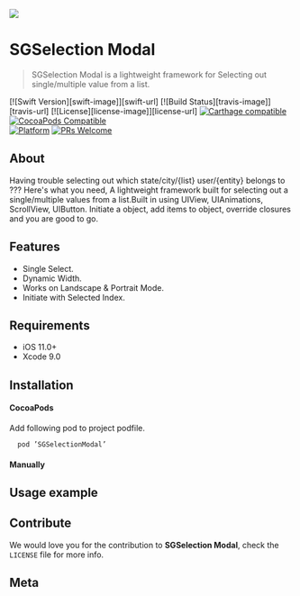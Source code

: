 <img src="https://raw.githubusercontent.com/shubham14896/SGSelectionModal/master/Banner.jpg"></img>

# SGSelection Modal
> SGSelection Modal is a lightweight framework for Selecting out single/multiple value from a list.

[![Swift Version][swift-image]][swift-url]
[![Build Status][travis-image]][travis-url]
[![License][license-image]][license-url]
[![Carthage compatible](https://img.shields.io/badge/Carthage-compatible-4BC51D.svg?style=flat)](https://github.com/Carthage/Carthage)
[![CocoaPods Compatible](https://img.shields.io/cocoapods/v/EZSwiftExtensions.svg)](https://img.shields.io/cocoapods/v/LFAlertController.svg)  
[![Platform](https://img.shields.io/cocoapods/p/LFAlertController.svg?style=flat)](http://cocoapods.org/pods/LFAlertController)
[![PRs Welcome](https://img.shields.io/badge/PRs-welcome-brightgreen.svg?style=flat-square)](http://makeapullrequest.com)

## About

Having trouble selecting out which state/city/{list} user/{entity} belongs to ???  Here's what you need, A lightweight framework built for selecting out a single/multiple values from a list.Built in using UIView, UIAnimations, ScrollView, UIButton. Initiate a object, add items to object, override closures and you are good to go.

## Features

- Single Select.
- Dynamic Width.
- Works on Landscape & Portrait Mode.
- Initiate with Selected Index.

## Requirements

- iOS 11.0+
- Xcode 9.0

## Installation

#### CocoaPods
Add following pod to project podfile.
````
  pod ’SGSelectionModal’
  ````
#### Manually

## Usage example


## Contribute

We would love you for the contribution to **SGSelection Modal**, check the ``LICENSE`` file for more info.

## Meta


